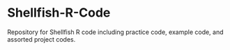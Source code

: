 # Shellfish-R-Code
Repository for Shellfish R code including practice code, example code, and assorted project codes. 
